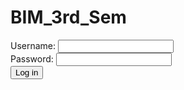 # BIM_3rd_Sem
<!-- <!DOCTYPE html>
<html>
<head>
	<meta charset="utf-8">
	<meta name="viewport" content="width=device-width, initial-scale=1">
	<title></title>
</head>
<body>

	<table border="1" cellspacing="0">
		<tr>
			<th>Actor</th>
			<th>Movies</th>
		</tr>
		<tr>
		<td rowspan="3">Tom Hanks</td>
		<td>Ne</td>
	</tr>
	<tr>
		
		<td>pa</td>
	</tr>
	<tr>
		<td>li</td>
	</tr>
			</table>
</body>
</html> -->
<!-- <!DOCTYPE html>
<html>
<head>
	<meta charset="utf-8">
	<meta name="viewport" content="width=device-width, initial-scale=1">
	<title></title>
</head>
<body>
	<div>
		<label>Username:</label>
		<input type="text" name="Username">
	</div>
		<div>
		<label>Password:</label>
		<input type="Password" name="pass">
	</div>
		<div>
		<label>Gender:</label>
		<input type="radio" name="Gender" value="male">
		<label>Male</label>
		<input type="radio" name="Gender" value="Female">
		<label>Female</label>
	</div>
		<div>
		<label>Intrest:</label>
		<input type="radio" name="Intrest" value="Singing">
		<label>Singing</label>
		<input type="radio" name="Intrest" value="Travelling">
		<label>Traveling</label>
	</div>
		<div>
		<label>Photo Upload</label>
		<input type="file" name="photo">
	</div>
	<button type="btn">Submit</button>
	<button type="btn">Reset</button>
<script type="text/javascript">
	let x = parseInt(prompt("Enter first number"));
	let y =parseInt(prompt("Enter second number"));
	sum = x+y;
	document.write("\nThe sum is"+sum);
</script>
</body>
</html> -->
<!-- <!DOCTYPE html>
<html>
<head>
	<meta charset="utf-8">
	<meta name="viewport" content="width=device-width, initial-scale=1">
	<title></title>
</head>
<body>
<form>
	
		<label>Username:</label>
		<input type="text" id="user">
		<label>Password:</label>
		<input type="password" id="pass">
		<label>Phone</label>
		<input type="number" id="phone">
	<input type="Submit" value="Log in" onclick="valid()">
</form>
	<script type="text/javascript">
	function  valid()
	{
		const user = document.getElementById("user").value;
		const Password = document.getElementById("pass").value;
		const Phone = document.getElementById("phone").value;
		if(user == "" || Password == "" || Phone == ""){
			alert("Insert the Data");
		}
		if(Password.length<6){
			alert("Password is too short");
		}
		if(Phone.length!== 10){
			alert("Please Insert Valid Number");
		}

	}
	</script>

</body>
</html> -->
<!-- 2016 -->
<!-- <!DOCTYPE html>
<html>
<head>
	<meta charset="utf-8">
	<meta name="viewport" content="width=device-width, initial-scale=1">
	<title></title>
</head>
<body>
<form>
	Trim Number <input type="number" id="num"><br>
	Form Prepared By <input type="text" id="preparedby">
	<br><hr>
	Dept/Division<input type="text" id="dept"><br>
	Email <input type="email" id="mail"><br><hr>
	Visa Required
	Yes <input type="radio" id="Visa Required" value="Yes">
	No <input type="radio" id="Visa Required" value="No">
	<br>
	Visitor Visa type 
	<select value="Please select">
		<optgroup>Working</optgroup>
		<optgroup>Student</optgroup>
	</select>
	<hr>
	<input type="checkbox" id="email">Send Email<br>
	<button type="btn">SEND</button>
	<button type="btn">CLEAR</button>
	<script type="text/javascript">
		document.write(5+"5");
	</script>
</form>
</body>
</html> -->
<!-- <!DOCTYPE html>
<html>
<head>
	<meta charset="utf-8">
	<meta name="viewport" content="width=device-width, initial-scale=1">
	<title></title>
</head>
<body>
	<form>
		<div>
			<label>Send To</label>
			<input type="email" name="Sendto">
		</div>
		<div>
			<label>CC</label>
			<input type="email" name="cc">
		</div>
		<div>
			<label>Subject</label>
			<input type="text" name="subject">
		</div>
		<div>
			<label>Attachment</label>
			<input type="file" name="attach">
		</div>
		<div>
			<label>Message</label>
			<textarea style="height: 30px; width:150px;"></textarea>
		</div>
		<button type="btn">Submit</button>
	</form>
</body>
</html> -->
<!-- Orchid Pre-Board Questions --> 
<!-- <!DOCTYPE html>
<html>
<head>
	<meta charset="utf-8">
	<meta name="viewport" content="width=device-width, initial-scale=1">
	<title>3 no </title>
</head>
<body>
<table border="1" cellspacing="0">
	<tr>
		<th colspan="6">Table</th>
	</tr>
	<tr>
			<td rowspan="6">Hours</td>
			<td>Mon</td>
			<td>Tue</td>
			<td>Wed</td>
			<td>Thru</td>
			<td>Fri</td>
		
	</tr>
	<tr>
			
			<td>Science</td>
			<td>Math</td>
			<td>Science</td>
			<td>Math</td>
			<td>Arts</td>
	</tr>
		<tr>
			
			<td>Social</td>
			<td>History</td>
			<td>English</td>
			<td>Social</td>
			<td>Sports</td>
	</tr>
	<tr>
		<th colspan="5">Lunch</th>
	</tr>
	<tr>
		<td>Science</td>
		<td>Math</td>
		<td>Science</td>
		<td>Math</td>
		<td rowspan="2">Project</td>
	</tr>
	<tr>
		<td>Social</td>
		<td>History</td>
		<td>English</td>
		<td>Socail</td>
	</tr>
</table>
</body>
</html> -->
<!-- <!DOCTYPE html>
<html>
<head>
	<meta charset="utf-8">
	<meta name="viewport" content="width=device-width, initial-scale=1">
	<title>4no question</title>
	<style type="text/css">
		.whole{
			background: grey;
			border: 1px solid ;
			height: 100vh;
			width: 100%;
		}
		.left60{
			background: gold;
			border: 1px;
			height: 100vh;
			width: 80%;
		}
		.red{
			height: 33vh;
			border: 1px;
			background: red;
			width: 50%;
			display: flex;
			float: left;
		}
		.green{
			height: 33vh;
			border: 1px;
			background: green;
			width: 50%;
			display: flex;
			float: left;

		}
		.blue{
			height: 33vh;
			border: 1px;
			background: blue;
			width: 100%;
			display: flex;
			float: left;
		}
			.orange{
			height: 34vh;
			border: 1px;
			background: orange;
			width: 50%;
			display: flex;
			float: left;
		}
		.purple{
			height: 34vh;
			border: 1px;
			background: purple;
			width: 50%;
			display: flex;
			float: left;

		}


	</style>
</head>
<body>
<div class="whole">
	<div class="left60">
		<div class="stline">
			<div class="red"></div>
			<div class="green"></div>
		</div>
		<div class="blue"></div>
		<div class="third">
			<div class="orange"></div>
			<div class="purple"></div>
		</div>
	</div>
	<div class="right40"></div>
</div>
</body>
</html> -->
<!--  <!DOCTYPE html>
<html>
<head>
	<meta charset="utf-8">
	<meta name="viewport" content="width=device-width, initial-scale=1">
	<title></title>
</head>
<body>
<form>
	
		<label>Username:</label>
		<input type="text" id="user">
		<label>Password:</label>
		<input type="password" id="pass">
		<label>Confirm Password:</label>
		<input type="password" id="confi">
		<label>Phone</label>
		<input type="number" id="phone">
	<input type="Submit" value="Log in" onclick="valid()">
</form>
	<script type="text/javascript">
	function  valid()
	{
		const user = document.getElementById("user").value;
		const Password = document.getElementById("pass").value;
		const PasswordOne = document.getElementById("confi").value; 
		const Phone = document.getElementById("phone").value;
		if(user == "" || Password == "" || PasswordOne== "" || Phone == ""){
			alert("Insert the Data");
		}
		if(Password !== PasswordOne){
			alert("Confirm your password")
		}
		if(Password.length<8){
			alert("Password is too short");
		}
		if(Phone.startsWith("98") && Phone.length!== 10){
			alert("Please Insert Valid Number");
		}

	}
	</script>

</body>
</html> -->
<!-- <!DOCTYPE html>
<html>
<head>
	<meta charset="utf-8">
	<meta name="viewport" content="width=device-width, initial-scale=1">
	<title>Nagarjuna</title>
	<style type="text/css">
		.all{
			background: grey;
			border: 1px;
			height: 100vh;
			width: 100%;
		}
		.header{
			background: red;
			border: 1px;
			height: 10vh;
			width: 100%;
		}
		.nmenu{
			background: deepskyblue;
			border: 1px;
			height: 10vh;
			width: 100%;
		}
		.lcontent{
			background: yellow;
			border: 1px;
			height: 70vh;
			width: 20%;
			display: flex;
			float: left;
		}
		.mcontent{
			background: green;
			border: 1px;
			height: 70vh;
			width: 60%;
			display: flex;
			float: left;
		}
		.rcontent{
			background: brown;
			border: 1px;
			height: 70vh;
			width: 20%;
			display: flex;
			float: left;
		}
		.footer{
			background: red;
			border: 1px;
			height: 10vh;
			width: 100%;
		}


	</style>
</head>
<body>
<div class="all">
	<div class="header"></div>
	<div class="nmenu"></div>
	<div>
		<div class="lcontent"></div>
		<div class="mcontent"></div>
		<div class="rcontent"></div>
	</div>
	<div class="footer"></div>
</div>
</body>
</html> -->
<!-- <!DOCTYPE html>
<html>
<head>
	<meta charset="utf-8">
	<meta name="viewport" content="width=device-width, initial-scale=1">
	<title></title>
</head>
<body>
<script type="text/javascript">

	let x = parseInt(prompt("Enter first number"));
	square = x*x;
	cube = square*x;
	final = (5++square);
	Finala = (6++cube);
	result = final+Finala;
	document.write("\nThe sum is"+result);

</script>

</body>
</html> -->
<!DOCTYPE html>
<html>
<head>
	<meta charset="utf-8">
	<meta name="viewport" content="width=device-width, initial-scale=1">
	<title></title>
</head>
<body>
<div>
	<label>Username:</label>
	<input type="text" id="name">
</div>
<div>
	<label>Password:</label>
	<input type="password" id="pass">
</div>
<input type="Submit" value="Log in" onclick="valid()">
<script type="text/javascript">
	function valid(){
	const user = document.getElementById("name").valid;
	const pass = document.getElementById("pass").valid;
	if(user == 'admin' && pass == 'nepal'){
		alert("User Authorized");
		break;
	}
	else{
		alert("Unauthorized User");
	}
}


</script>
</body>
</html>
